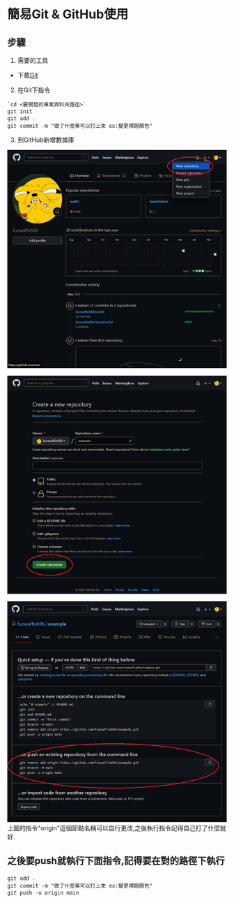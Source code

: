 # 簡易Git & GitHub使用
## 步驟
1. 需要的工具
 * 下載[Git](https://git-scm.com/)

2. 在Git下指令
```
`cd <要開發的專案資料夾路徑>`
git init
git add .
git commit -m "做了什麼事可以打上來 ex:變更標題顏色"
```

3. 到GitHub新增數據庫

![step1](/images/step1.png "step1")

![step2](/images/step2.PNG "step2")

![step3](/images/step3.PNG "step3")
上圖的指令"origin"這個節點名稱可以自行更改,之後執行指令記得自己打了什麼就好.

## 之後要push就執行下面指令,記得要在對的路徑下執行
```
git add .
git commit -m "做了什麼事可以打上來 ex:變更標題顏色"
git push -u origin main
```
